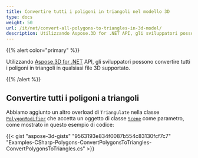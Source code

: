 ```yaml
---
title: Convertire tutti i poligoni in triangoli nel modello 3D
type: docs
weight: 50
url: /it/net/convert-all-polygons-to-triangles-in-3d-model/
description: Utilizzando Aspose.3D for .NET API, gli sviluppatori possono convertire tutti i poligoni in triangoli in qualsiasi file 3D supportato.
---
```

{{% alert color="primary" %}}

Utilizzando [Aspose.3D for .NET](http://products.aspose.com/3d/net) API, gli sviluppatori possono convertire tutti i poligoni in triangoli in qualsiasi file 3D supportato.

{{% /alert %}}
##  **Convertire tutti i poligoni a triangoli**
Abbiamo aggiunto un altro overload di `Triangulate` nella classe [`PolygonModifier`](https://reference.aspose.com/3d/net/aspose.threed.entities/polygonmodifier) che accetta un oggetto di classe [`Scene`](https://reference.aspose.com/3d/net/aspose.threed/scene) come parametro, come mostrato in questo esempio di codice:

{{< gist "aspose-3d-gists" "9563193e834f0087b554c83130fcf7c7" "Examples-CSharp-Polygons-ConvertPolygonsToTriangles-ConvertPolygonsToTriangles.cs" >}}
